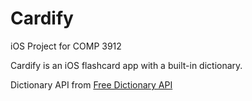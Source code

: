 # Cardify

iOS Project for COMP 3912

Cardify is an iOS flashcard app with a built-in dictionary.


Dictionary API from [Free Dictionary API](https://dictionaryapi.dev/)
